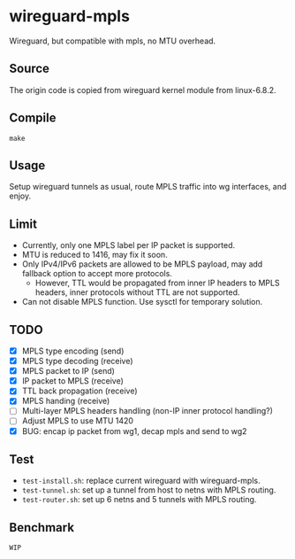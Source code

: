 # wireguard-mpls

Wireguard, but compatible with mpls, no MTU overhead.

## Source

The origin code is copied from wireguard kernel module from linux-6.8.2.

## Compile

`make`

## Usage

Setup wireguard tunnels as usual, route MPLS traffic into wg interfaces, and enjoy.

## Limit

- Currently, only one MPLS label per IP packet is supported.
- MTU is reduced to 1416, may fix it soon.
- Only IPv4/IPv6 packets are allowed to be MPLS payload, may add fallback option to accept more protocols.
  - However, TTL would be propagated from inner IP headers to MPLS headers, inner protocols without TTL are not supported.
- Can not disable MPLS function. Use sysctl for temporary solution.

## TODO

- [x] MPLS type encoding (send)
- [x] MPLS type decoding (receive)
- [x] MPLS packet to IP (send)
- [x] IP packet to MPLS (receive)
- [x] TTL back propagation (receive)
- [x] MPLS handing (receive)
- [ ] Multi-layer MPLS headers handling (non-IP inner protocol handling?)
- [ ] Adjust MPLS to use MTU 1420
- [x] BUG: encap ip packet from wg1, decap mpls and send to wg2 

## Test

- `test-install.sh`: replace current wireguard with wireguard-mpls.
- `test-tunnel.sh`: set up a tunnel from host to netns with MPLS routing.
- `test-router.sh`: set up 6 netns and 5 tunnels with MPLS routing.

## Benchmark

`WIP`
